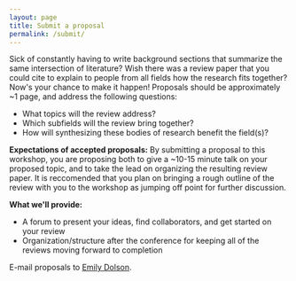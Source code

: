 ```yaml
---
layout: page
title: Submit a proposal
permalink: /submit/
---
```


Sick of constantly having to write background sections that summarize the same intersection of literature? Wish there was a review paper that you could cite to explain to people from all fields how the research fits together? Now's your chance to make it happen! Proposals should be approximately ~1 page, and address the following questions:

  * What topics will the review address?
  * Which subfields will the review bring together?
  * How will synthesizing these bodies of research benefit the field(s)?

**Expectations of accepted proposals:** By submitting a proposal to this workshop, you are proposing both to give a ~10-15 minute talk on your proposed topic, and to take the lead on organizing the resulting review paper. It is reccomended that you plan on bringing a rough outline of the review with you to the workshop as jumping off point for further discussion.

**What we'll provide:**

  * A forum to present your ideas, find collaborators, and get started on your review
  * Organization/structure after the conference for keeping all of the reviews moving forward to completion

E-mail proposals to [Emily Dolson](mailto:dolsonem@msu.edu).
